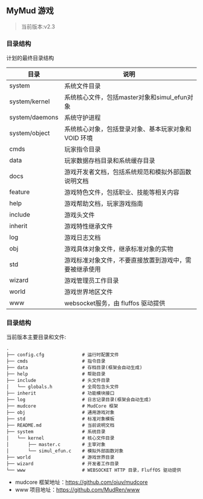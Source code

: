 ## MyMud 游戏

> 当前版本:v2.3

### 目录结构

计划的最终目录结构

目录|说明
-|-
system|系统文件目录
system/kernel|系统核心文件，包括master对象和simul_efun对象
system/daemons|系统守护进程
system/object|系统核心对象，包括登录对象、基本玩家对象和 VOID 环境
cmds|玩家指令目录
data|玩家数据存档目录和系统缓存目录
docs|游戏开发者文档，包括系统规范和模拟外部函数说明文档
feature|游戏特色文件，包括职业、技能等相关内容
help|游戏帮助文档，玩家游戏指南
include|游戏头文件
inherit|游戏特性继承文件
log|游戏日志文档
obj|游戏具体对象文件，继承标准对象的实物
std|游戏标准对象文件，不要直接放置到游戏中，需要被继承使用
wizard|游戏管理员工作目录
world|游戏世界地区文件
www|websocket服务，由 fluffos 驱动提供

### 目录结构

当前版本主要目录和文件:

    .
    ├── config.cfg              # 运行时配置文件
    ├── cmds                    # 指令目录
    ├── data                    # 存档目录(框架会自动生成)
    ├── help                    # 帮助目录
    ├── include                 # 头文件目录
    │   └── globals.h           # 全局包含头文件
    ├── inherit                 # 功能模块接口
    ├── log                     # 日志记录目录(框架会自动生成)
    ├── mudcore                 # MudCore 框架
    ├── obj                     # 通用游戏对象
    ├── std                     # 标准对象模板
    ├── README.md               # 当前说明文档
    ├── system                  # 系统目录
    │   └── kernel              # 核心文件目录
    │       ├── master.c        # 主宰对象
    │       └── simul_efun.c    # 模拟外部函数对象
    ├── world                   # 游戏世界目录
    ├── wizard                  # 开发者工作目录
    └── www                     # WEBSOCKET HTTP 目录，FluffOS 驱动提供

 * mudcore 框架地址：https://github.com/oiuv/mudcore
 * www 项目地址：https://github.com/MudRen/www
